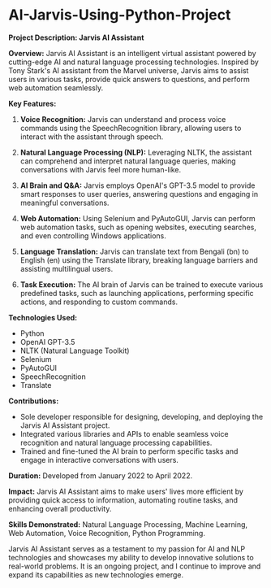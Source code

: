 # AI-Jarvis-Using-Python-Project
**Project Description: Jarvis AI Assistant**

**Overview:**
Jarvis AI Assistant is an intelligent virtual assistant powered by cutting-edge AI and natural language processing technologies. Inspired by Tony Stark's AI assistant from the Marvel universe, Jarvis aims to assist users in various tasks, provide quick answers to questions, and perform web automation seamlessly.

**Key Features:**
1. **Voice Recognition:** Jarvis can understand and process voice commands using the SpeechRecognition library, allowing users to interact with the assistant through speech.

2. **Natural Language Processing (NLP):** Leveraging NLTK, the assistant can comprehend and interpret natural language queries, making conversations with Jarvis feel more human-like.

3. **AI Brain and Q&A:** Jarvis employs OpenAI's GPT-3.5 model to provide smart responses to user queries, answering questions and engaging in meaningful conversations.

4. **Web Automation:** Using Selenium and PyAutoGUI, Jarvis can perform web automation tasks, such as opening websites, executing searches, and even controlling Windows applications.

5. **Language Translation:** Jarvis can translate text from Bengali (bn) to English (en) using the Translate library, breaking language barriers and assisting multilingual users.

6. **Task Execution:** The AI brain of Jarvis can be trained to execute various predefined tasks, such as launching applications, performing specific actions, and responding to custom commands.

**Technologies Used:**
- Python
- OpenAI GPT-3.5
- NLTK (Natural Language Toolkit)
- Selenium
- PyAutoGUI
- SpeechRecognition
- Translate

**Contributions:**
- Sole developer responsible for designing, developing, and deploying the Jarvis AI Assistant project.
- Integrated various libraries and APIs to enable seamless voice recognition and natural language processing capabilities.
- Trained and fine-tuned the AI brain to perform specific tasks and engage in interactive conversations with users.

**Duration:**
Developed from January 2022 to April 2022.

**Impact:**
Jarvis AI Assistant aims to make users' lives more efficient by providing quick access to information, automating routine tasks, and enhancing overall productivity.

**Skills Demonstrated:**
Natural Language Processing, Machine Learning, Web Automation, Voice Recognition, Python Programming.

Jarvis AI Assistant serves as a testament to my passion for AI and NLP technologies and showcases my ability to develop innovative solutions to real-world problems. It is an ongoing project, and I continue to improve and expand its capabilities as new technologies emerge.
